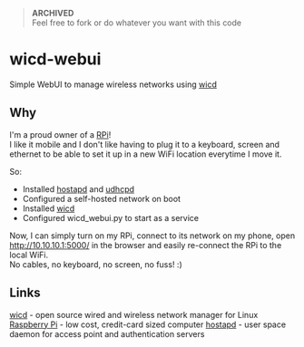 > **ARCHIVED**  
> Feel free to fork or do whatever you want with this code
> 

wicd-webui
==========
Simple WebUI to manage wireless networks using [wicd](http://wicd.sourceforge.net)

Why
-------
I'm a proud owner of a [RPi](http://www.raspberrypi.org)!  
I like it mobile and I don't like having to plug it to a keyboard, screen and ethernet to be able to set it up in a new WiFi location everytime I move it.  

So:

- Installed [hostapd](http://hostap.epitest.fi/hostapd/) and [udhcpd](http://git.busybox.net/busybox/tree/networking/udhcp)
- Configured a self-hosted network on boot
- Installed [wicd](http://wicd.sourceforge.net)
- Configured wicd_webui.py to start as a service

Now, I can simply turn on my RPi, connect to its network on my phone, open http://10.10.10.1:5000/ in the browser and easily re-connect the RPi to the local WiFi.  
No cables, no keyboard, no screen, no fuss! :)


Links
-------
[wicd](http://wicd.sourceforge.net) - open source wired and wireless network manager for Linux  
[Raspberry Pi](http://www.raspberrypi.org) - low cost, credit-card sized computer
[hostapd](http://hostap.epitest.fi/hostapd/) - user space daemon for access point and authentication servers
